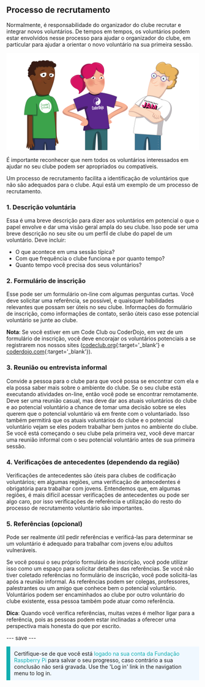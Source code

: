 ## Processo de recrutamento

Normalmente, é responsabilidade do organizador do clube recrutar e integrar novos voluntários. De tempos em tempos, os voluntários podem estar envolvidos nesse processo para ajudar o organizador do clube, em particular para ajudar a orientar o novo voluntário na sua primeira sessão.

![Três voluntários em destaque.](images/2-RPF-Volunteers.png)

É importante reconhecer que nem todos os voluntários interessados em ajudar no seu clube podem ser apropriados ou compatíveis.

Um processo de recrutamento facilita a identificação de voluntários que não são adequados para o clube. Aqui está um exemplo de um processo de recrutamento.

### 1. Descrição voluntária


Essa é uma breve descrição para dizer aos voluntários em potencial o que o papel envolve e dar uma visão geral ampla do seu clube. Isso pode ser uma breve descrição no seu site ou um perfil de clube do papel de um voluntário. Deve incluir:

* O que acontece em uma sessão típica?
* Com que frequência o clube funciona e por quanto tempo?
* Quanto tempo você precisa dos seus voluntários?

### 2. Formulário de inscrição

Esse pode ser um formulário on-line com algumas perguntas curtas. Você deve solicitar uma referência, se possível, e quaisquer habilidades relevantes que possam ser úteis no seu clube. Informações do formulário de inscrição, como informações de contato, serão úteis caso esse potencial voluntário se junte ao clube.

**Nota**: Se você estiver em um Code Club ou CoderDojo, em vez de um formulário de inscrição, você deve encorajar os voluntários potenciais a se registrarem nos nossos sites ([codeclub.org](https://codeclub.org){:target='_blank'} e [coderdojo.com](https://coderdojo.com){:target='_blank'}).

### 3. Reunião ou entrevista informal

Convide a pessoa para o clube para que você possa se encontrar com ela e ela possa saber mais sobre o ambiente do clube. Se o seu clube está executando atividades on-line, então você pode se encontrar remotamente. Deve ser uma reunião casual, mas deve dar aos atuais voluntários do clube e ao potencial voluntário a chance de tomar uma decisão sobre se eles querem que o potencial voluntário vá em frente com o voluntariado. Isso também permitirá que os atuais voluntários do clube e o potencial voluntário vejam se eles podem trabalhar bem juntos no ambiente do clube. Se você está começando o seu clube pela primeira vez, você deve marcar uma reunião informal com o seu potencial voluntário antes de sua primeira sessão.

### 4. Verificações de antecedentes (dependendo da região)

Verificações de antecedentes são úteis para clubes de codificação voluntários; em algumas regiões, uma verificação de antecedentes é obrigatória para trabalhar com jovens. Entendemos que, em algumas regiões, é mais difícil acessar verificações de antecedentes ou pode ser algo caro, por isso verificações de referência e utilização do resto do processo de recrutamento voluntário são importantes.

### 5. Referências (opcional)

Pode ser realmente útil pedir referências e verificá-las para determinar se um voluntário é adequado para trabalhar com jovens e/ou adultos vulneráveis.

Se você possui o seu próprio formulário de inscrição, você pode utilizar isso como um espaço para solicitar detalhes das referências. Se você não tiver coletado referências no formulário de inscrição, você pode solicitá-las após a reunião informal. As referências podem ser colegas, professores, palestrantes ou um amigo que conhece bem o potencial voluntário. Voluntários podem ser encaminhados ao clube por outro voluntário do clube existente, essa pessoa também pode atuar como referência.

**Dica**: Quando você verifica referências, muitas vezes é melhor ligar para a referência, pois as pessoas podem estar inclinadas a oferecer uma perspectiva mais honesta do que por escrito.

--- save ---

<p style="border-left: solid; border-width:10px; border-color: #0faeb0; background-color: aliceblue; padding: 10px;">
Certifique-se de que você está <span style="color: #0faeb0">logado na sua conta da Fundação Raspberry Pi </span> para salvar o seu progresso, caso contrário a sua conclusão não será gravada. Use the 'Log in' link in the navigation menu to log in.
</p>

